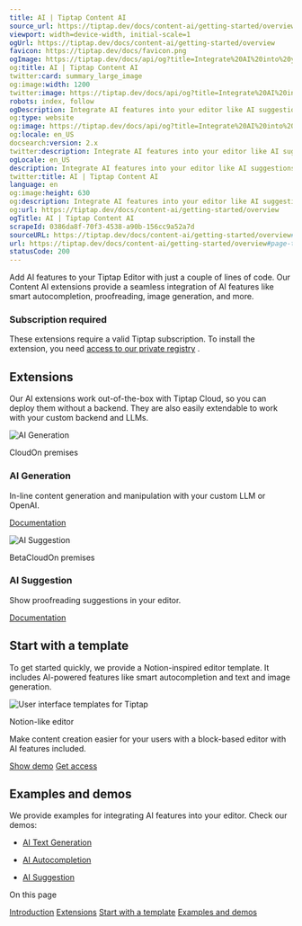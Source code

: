 ```yaml
---
title: AI | Tiptap Content AI
source_url: https://tiptap.dev/docs/content-ai/getting-started/overview#page-title
viewport: width=device-width, initial-scale=1
ogUrl: https://tiptap.dev/docs/content-ai/getting-started/overview
favicon: https://tiptap.dev/docs/favicon.png
ogImage: https://tiptap.dev/docs/api/og?title=Integrate%20AI%20into%20your%20editor&category=Content%20AI
og:title: AI | Tiptap Content AI
twitter:card: summary_large_image
og:image:width: 1200
twitter:image: https://tiptap.dev/docs/api/og?title=Integrate%20AI%20into%20your%20editor&category=Content%20AI
robots: index, follow
ogDescription: Integrate AI features into your editor like AI suggestions, autocompletion, stream responses… more in our docs.
og:type: website
og:image: https://tiptap.dev/docs/api/og?title=Integrate%20AI%20into%20your%20editor&category=Content%20AI
og:locale: en_US
docsearch:version: 2.x
twitter:description: Integrate AI features into your editor like AI suggestions, autocompletion, stream responses… more in our docs.
ogLocale: en_US
description: Integrate AI features into your editor like AI suggestions, autocompletion, stream responses… more in our docs.
twitter:title: AI | Tiptap Content AI
language: en
og:image:height: 630
og:description: Integrate AI features into your editor like AI suggestions, autocompletion, stream responses… more in our docs.
og:url: https://tiptap.dev/docs/content-ai/getting-started/overview
ogTitle: AI | Tiptap Content AI
scrapeId: 0386da8f-70f3-4538-a90b-156cc9a52a7d
sourceURL: https://tiptap.dev/docs/content-ai/getting-started/overview#page-title
url: https://tiptap.dev/docs/content-ai/getting-started/overview#page-title
statusCode: 200
---
```


Add AI features to your Tiptap Editor with just a couple of lines of code. Our Content AI extensions provide a seamless integration of AI features like smart autocompletion, proofreading, image generation, and more.

### Subscription required

These extensions require a valid Tiptap subscription. To install the extension, you need [access to our private registry](https://tiptap.dev/docs/guides/pro-extensions)
.

[](https://tiptap.dev/docs/content-ai/getting-started/overview#extensions)
Extensions
-------------------------------------------------------------------------------------

Our AI extensions work out-of-the-box with Tiptap Cloud, so you can deploy them without a backend. They are also easily extendable to work with your custom backend and LLMs.

![AI Generation](https://tiptap.dev/docs/_next/static/media/content-ai.08fe5976.png)

CloudOn premises

### AI Generation

In-line content generation and manipulation with your custom LLM or OpenAI.

[Documentation](https://tiptap.dev/docs/content-ai/capabilities/generation/overview)

![AI Suggestion](https://tiptap.dev/docs/_next/static/media/content-ai.08fe5976.png)

BetaCloudOn premises

### AI Suggestion

Show proofreading suggestions in your editor.

[Documentation](https://tiptap.dev/docs/content-ai/capabilities/suggestion/overview)

[](https://tiptap.dev/docs/content-ai/getting-started/overview#start-with-a-template)
Start with a template
-----------------------------------------------------------------------------------------------------------

To get started quickly, we provide a Notion-inspired editor template. It includes AI-powered features like smart autocompletion and text and image generation.

![User interface templates for Tiptap](https://tiptap.dev/docs/_next/static/media/content-templates.bf560925.png)

Notion-like editor

Make content creation easier for your users with a block-based editor with AI features included.

[Show demo](https://templates.tiptap.dev/)
[Get access](https://cloud.tiptap.dev/react-templates)

[](https://tiptap.dev/docs/content-ai/getting-started/overview#examples-and-demos)
Examples and demos
-----------------------------------------------------------------------------------------------------

We provide examples for integrating AI features into your editor. Check our demos:

*   [AI Text Generation](https://tiptap.dev/docs/content-ai/capabilities/generation/overview)
    
*   [AI Autocompletion](https://tiptap.dev/docs/content-ai/capabilities/generation/text-generation/autocompletion)
    
*   [AI Suggestion](https://tiptap.dev/docs/content-ai/capabilities/suggestion/overview)
    

On this page

[Introduction](https://tiptap.dev/docs/content-ai/getting-started/overview#page-title)
[Extensions](https://tiptap.dev/docs/content-ai/getting-started/overview#extensions)
 [Start with a template](https://tiptap.dev/docs/content-ai/getting-started/overview#start-with-a-template)
 [Examples and demos](https://tiptap.dev/docs/content-ai/getting-started/overview#examples-and-demos)